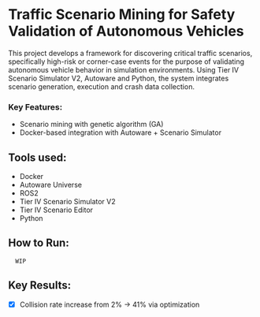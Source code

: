 # Traffic Scenario Mining for Safety Validation of Autonomous Vehicles
This project develops a framework for discovering critical traffic scenarios, specifically high-risk or corner-case events for the purpose of validating autonomous vehicle behavior in simulation environments. Using Tier IV Scenario Simulator V2, Autoware and Python, the system integrates scenario generation, execution and crash data collection.

### Key Features:
- Scenario mining with genetic algorithm (GA)
- Docker-based integration with Autoware + Scenario Simulator

## Tools used:
- Docker
- Autoware Universe
- ROS2
- Tier IV Scenario Simulator V2
- Tier IV Scenario Editor
- Python

## How to Run:
```
  WIP
```

## Key Results:
- [x] Collision rate increase from 2% → 41% via optimization
